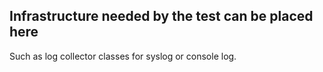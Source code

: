 ## Infrastructure needed by the test can be placed here

Such as log collector classes for syslog or console log.
